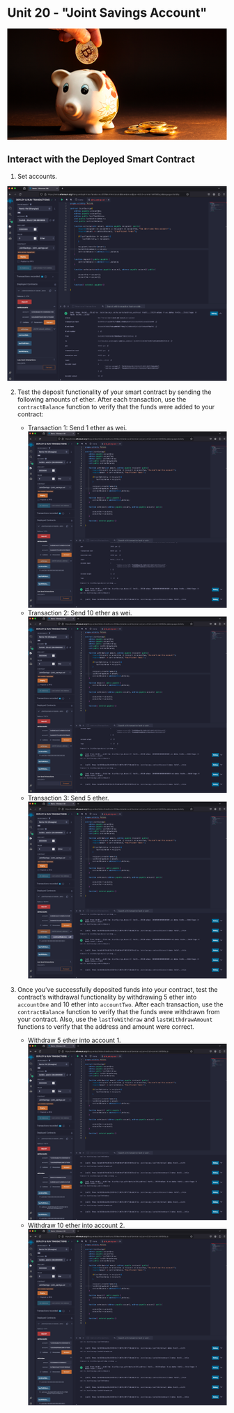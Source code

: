 # Unit 20 - "Joint Savings Account"

![alt=“”](Images/20-5-challenge-image.png)


## Interact with the Deployed Smart Contract

1. Set accounts.

![set accounts](Execution_Results/set_accounts_1_2.png)

2. Test the deposit functionality of your smart contract by sending the following amounts of ether. After each transaction, use the `contractBalance` function to verify that the funds were added to your contract:

    * Transaction 1: Send 1 ether as wei.
![account 1 1 ether as wei](Execution_Results/account_1_1_ether_as_wei.png)
    * Transaction 2: Send 10 ether as wei.
![account 2 10 ether as wei](Execution_Results/account_2_10_ether_as_wei.png)
    * Transaction 3: Send 5 ether.
![account 1 5 ether](Execution_Results/account_1_5_ether.png)
 

3. Once you’ve successfully deposited funds into your contract, test the contract’s withdrawal functionality by withdrawing 5 ether into `accountOne` and 10 ether into `accountTwo`. After each transaction, use the `contractBalance` function to verify that the funds were withdrawn from your contract. Also, use the `lastToWithdraw` and `lastWithdrawAmount` functions to verify that the address and amount were correct.

    * Withdraw 5 ether into account 1.
    ![withdraw 5 ether account 1](Execution_Results/withdraw_5_ether_account_1.png)
    * Withdraw 10 ether into account 2.
    ![withdraw 10 ether account 2](Execution_Results/withdraw_10_ether_account_2.png)




